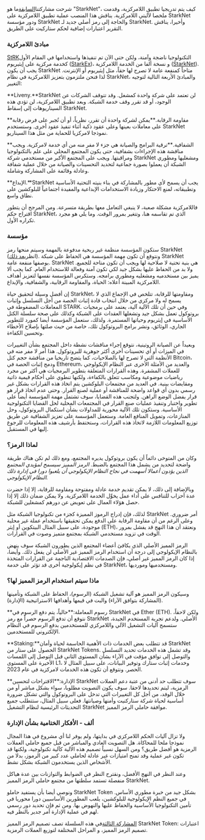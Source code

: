 شرحت مشاركتنا[السابقة](https://medium.com/@starkware/part-1-starknet-sovereignty-a-decentralization-proposal-bca3e98a01ef)ما هو "StarkNet"، كيف يتم تدريجيا تطبيق اللامركزية، وقدمت ملخصا لآليتي اللامركزية. يناقش هذا المنصب عملية تطبيق اللامركزية على StarkNet ودور مؤسسة StarkNet والحاجة إلى رمز أصلي جديد لـ StarkNet. وأخيرا، يناقش التقرير اعتبارات إضافية لحكم ستاركيت على الطريق.

### مبادئ اللامركزية

[StRK](https://eprint.iacr.org/2018/046.pdf)التكنولوجيا ناضجة وآمنة، ولكن حتى الآن تم تنفيذها واستخدامها في المقام الأول كخدمة مركزية على إيثيريوم ([StarkEx](https://starkware.co/starkex/))، و نسخة ألفا من الخدمة اللامركزية ([StarkNet](https://starkware.co/starknet/)). يجب أن يكون StarkNet متاحاً كمنفعة عامة لا تصرح لها حقاً، مثل إيثيريوم أو الإنترنت. لذا فنحن ملتزمون بتعزيز اللامركزية في نظام StarkNet، والمبادئ الأربعة التالية لتوجيه التغيير:

**Liveny.**StarkNet لن تعتمد على شركة واحدة كمشغل. وقد تتوقف الشركات عن الوجود، أو قد تقرر وقف خدمة الشبكة. وبعد تطبيق اللامركزية، لن تؤدي هذه السيناريوهات إلى إسقاط StarkNet.

**مقاومة الرقابة.**يمكن لشركة واحدة أن تقرر، نظرياً، أو أن تُجبر على فرض رقابة على معاملات بعينها وعلى عقود ذكية أثناء تنفيذ عقود أخرى. وستستخدم StarkNet نموذجا لامركزيا للحماية من مثل هذا السيناريو.

**الشفافية.**ترقية البرامج والصيانة هي جزء لا مفر منه من أي خدمة لامركزية. ويجب مناقشة هذه الإجراءات بشفافية، حتى يكون المجتمع المحلي على علم بالتكنولوجيا ومراقبتها. ويجب على المجتمع الأكبر من مستخدمي شركة StarkNet ومشغليها ومطوري الشبكة أن يعملوا بصورة جماعية لتحديد التحسينات والصيانة من خلال عملية شفافة وعادلة وقائمة على المشاركة وشاملة.

**الإبداع.**StarkNet يجب أن يسمح لأي مطور بالمشاركة في بناء بنيته التحتية الأساسية وتطبيقاته، لمنع الاحتكار وزيادة الاستخدامات الإبداعية والمفيدة اجتماعياً للبلوكشين على نطاق واسع.

فاللامركزية مشكلة صعبة، لا ينبغي التعامل معها بطريقة متسرعة. ومن المرجح أن يتطور اقتراح حكم StarkNet، الذي تم تقاسمه هنا، وتتغير بمرور الوقت. وما يلي هو مجرد تكراره الأول.

### مؤسسة

ستكون المؤسسة منظمة غير ربحية مدفوعة بالمهمة وسيتم منحها رمز StarkNet (انظر[بعد ذلك](https://medium.com/@starkware/part-3-starknet-token-design-5cc17af066c6)). ونتوقع أن تكون مهمة المؤسسة هي الحفاظ على شبكة StarkNet بوصفها منفعة عامة. StarkNet هي بنية تحتية لا صلاحية لها ويجب أن تكون متاحة للجميع. ولا بد من الحفاظ عليها بشكل جيد لكي تكون آمنة وفعالة للاستخدام العام. كما يجب ألا يميز بين مستخدميه ومشغليه ومطوري برامجه. وستكرس المؤسسة نفسها لتعزيز أهداف اللامركزية المبينة أعلاه: الحياة، والمقاومة الرقابية، والشفافية، والإبداع.

إن أفضل وسيلة لتحقيق حياة StarkNet، ومقاومتها للرقابة، تتلخص في الإجماع الذي لا يسمح له ولا مركزي من خلال انتخاب قادة إثبات الحصة من أجل التسلسل وإثبات المعاملات المضغوطة في STARK. وفي حين أن تلك الآلية آلية، يعتمد على برمجيات بروتوكول تعمل بشكل جيد وتشغلها العقدات على الشبكة وكذلك على صحة سلسلة الكتل الأساسية في إيثريوم وحياتها المستمرة. ولذلك، ستعمل المؤسسة أيضا كمورد للتطوير الجاري، الوثائق، ونشر برامج البروتوكول تلك، خاصة من حيث صلتها بإصلاح الأخطاء وتحسين الكفاءة.

وبعيداً عن الصيانة الروتينية، نتوقع إجراء مناقشات نشطة داخل المجتمع بشأن التغييرات في الميزات أو أي تحسينات أخرى أكثر جوهرية للبروتوكول. هذا أمر لا مفر منه في الأنظمة التي لا تصرح لها بالصلاحيات، كما يتضح تاريخيا من مناقشة حجم كتل Bitcoin، ودمج إثبات الحصة في Ethereum، والعديد من الأمثلة الأخرى عبر النظام الإيكولوجي للعملات المشفرة. وهذه القرارات المتعلقة بتطوير البرمجيات هي أكثر من مجرد رياضيات موضوعية ومكاسب تتعلق بالكفاءة، ولكنها تنطوي على أحكام قيمية ذاتية ومقايضات بينية. في العديد من مجتمعات البلوكشين يتم اتخاذ هذه القرارات بشكل غير رسمي بدون أي قواعد واضحة للمناقشة أو عملية لصنع القرار. وحتى عدم اتخاذ قرار هو قرار يفضل الوضع الراهن. ولتجنب هذه القضايا، سوف تشتمل مهمة المؤسسة أيضاً على تطوير واختبار وتنفيذ عمليات صنع القرار في المجتمعات المحلية لحل القضايا التكنولوجية الأساسية. وستكون تلك الآلية محورية للمداولات بشأن استكمال البروتوكول، وحل المنازعات، وتمويل المنافع العامة. وستعمل المؤسسة على تعزيز الشفافية عن طريق توزيع المعلومات اللازمة لاتخاذ هذه القرارات، وستحتفظ بأرشيف هذه المعلومات للرجوع إليها في المستقبل.

### لماذا الرمز؟

وكان من المتوخى دائماً أن يكون بروتوكول يديره المجتمع، ومع ذلك لم تكن هناك طريقة واضحة لتحديد من يشمل هذا المجتمع بالضبط. *الرمز المميز سيسمح لمؤيدي المجتمع الذين يؤدون أعمالا أسهمت في نجاح النظام الإيكولوجي أن يلعبوا دورا في إدارة ذلك النظام الإيكولوجي.*

وبالإضافة إلى ذلك، لا يمكن تقديم خدمة عادلة ومفتوحة ومقاومة للرقابة، إلا إذا حضرت عدة أحزاب للتنافس على أداء عمل يخوِّل الخدمة اللامركزية. ولا يمكن ضمان ذلك إلا إذا حصل هؤلاء العمال على تعويض عن دورهم كمشغلين للشبكة.

لذلك، فإن إدراج الرموز المميزة كجزء من تكنولوجيا الشبكة مثل StarkNet أمر ضروري. وعلى الرغم من أن مقاومة الرقابة على الدفع يمكن تحقيقها باستخدام عملة غير محلية موجودة، على سبيل المثال البيتكوين أو إيثر (ETH)، ونعتقد أن هذا النهج قد يفشل بمرور الوقت في تزويد مستخدمي الشبكة بمجتمع متميز وصوت في القرارات.

الرمز المميز الأصلي الذي يكافئ أعضاء المجتمع الذين يطورون الشبكة سوف ينهض بالنظام الإيكولوجي إلى درجة أن استخدام الرمز المميز غير الأصلي لن يفعل ذلك. وأيضا، إذا كان الرمز المميز غير أصلي، فإن الصدمات الاقتصادية الناجمة عن القرارات المتخذة في نظم إيكولوجية أخرى قد تؤثر على خدمة StarkNet، ومستخدميها ومورديها.

### ماذا سيتم استخدام الرمز المميز لها؟

وسيكون الرمز المميز هو آلية تشغيل الشبكة (الرسوم)، الحفاظ على الشبكة وتأمينها (المشاركة بتوافق الآراء) والبت في قيمها وأهدافها الاستراتيجية (الإدارة).

**رسوم المعاملة:**حالياً، يتم دفع الرسوم في StarkNet في Ether (ETH). ولكن لاحقاً، نتوقع أن تدفع الرسوم حصراً مع رمز StarkNet الأصلي. ولدعم تجربة المستخدم الجيدة، ستسمح آليات التشغيل الآلي واللامركزي للمستخدمين بدفع الرسوم في النظام الإلكتروني للمستخدمين.

**Staking:**قد تتطلب بعض الخدمات ذات الأهمية الحاسمة لحياة وأمان StarkNet الحصول على ستار من StarkNet Tokens. وقد تشمل هذه الخدمات تحديد التسلسل والتوصل إلى توافق مؤقت في الآراء بشأن المستوى الثاني قبل التوصل إلى اللمسات الأخيرة على المستوى L1، وخدمات إثبات ستارك وتوفير البيانات، على سبيل المثال لا الحصر. ونتوقع أن تكون هذه الخدمات لامركزية في عام 2023.

**الإدارة:**الاقتراحات لتحسين StarkNet سوف تتطلب حد أدنى من عتبة دعم العملات الرمزية، ليتم تحديدها لاحقا. سوف يكون التصويت مطلوبا، سواء بشكل مباشر أو من خلال الوفد، من أجل كل التغييرات التي تدخل على البروتوكول والتي تشكل ضرورة أساسية لحياة شركة ستاركنيت وأمنها وصيانتها. فعلى سبيل المثال، ستتطلب جميع التحديثات الرئيسية لنظام التشغيل StarkNet موافقة حاملي الرمز المميز.

### ألف - الأفكار الختامية بشأن الإدارة

ولا تزال آليات الحكم اللامركزي في بدايتها، ولم يوفر لنا أي مشروع في هذا المجال نموذجا ملحا للمحاكاة. هل التصويت العادي والمباشر من قبل جميع حاملي العملات الرمزية هو أفضل طريق؟ ومن السهل نسبياً تصميم هذه الآلية كآلية تكنولوجية، ولكنها قد تكون غير عملية وقد تمنح امتيازات غير عادلة لحاملي عدد كبير من الرموز، بدلا من الأشخاص الذين يستخدمون الشبكة بشكل نشط.

وعند النظر في النهج الأفضل، ونقترح النظر في الضوابط والتوازنات بين عدة هياكل منفصلة تستمد سلطتها من مجتمع حاملي الرمز المميز StarkNet.

ونوصي أيضا بأن يستفيد حاملو StarkNet Token بشكل جيد من خبرة مطوري الأساس. في جميع النظم الإيكولوجية للبلوكشين، يلعب المطورين الأساسيين دورا محوريا في تأمين التكنولوجيا الأساسية والحفاظ عليها والنهوض بها. ومن ثم فإن تحديد دور رسمي لهم في عملية الإدارة أمر جدير بالنظر فيه.

[المشاركة الثالثة](https://medium.com/@starkware/part-3-starknet-token-design-5cc17af066c6)في هذه السلسلة تصف تصميم الرمز المميز StarkNet Token: اعتبارات تصميم الرمز المميز، و المراحل المختلفة لتوزيع العملات الرمزية.